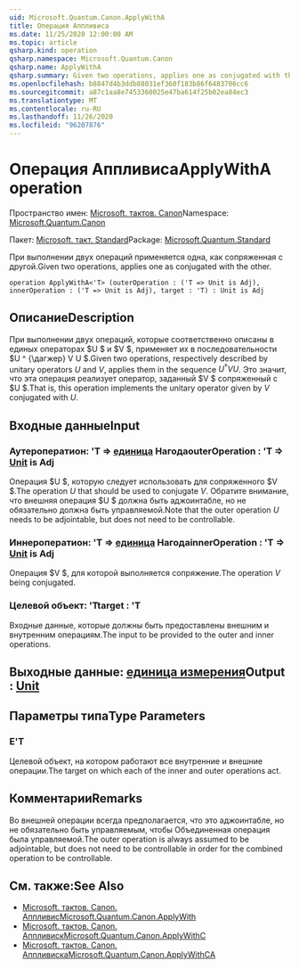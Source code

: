 ```yaml
---
uid: Microsoft.Quantum.Canon.ApplyWithA
title: Операция Аппливиса
ms.date: 11/25/2020 12:00:00 AM
ms.topic: article
qsharp.kind: operation
qsharp.namespace: Microsoft.Quantum.Canon
qsharp.name: ApplyWithA
qsharp.summary: Given two operations, applies one as conjugated with the other.
ms.openlocfilehash: b8847d4b3ddb88031ef360f183b86f6483706cc6
ms.sourcegitcommit: a87c1aa8e7453360025e47ba614f25b02ea84ec3
ms.translationtype: MT
ms.contentlocale: ru-RU
ms.lasthandoff: 11/26/2020
ms.locfileid: "96207876"
---
```

# <a name="applywitha-operation"></a><span data-ttu-id="4cd32-102">Операция Аппливиса</span><span class="sxs-lookup"><span data-stu-id="4cd32-102">ApplyWithA operation</span></span>

<span data-ttu-id="4cd32-103">Пространство имен: [Microsoft. тактов. Canon](xref:Microsoft.Quantum.Canon)</span><span class="sxs-lookup"><span data-stu-id="4cd32-103">Namespace: [Microsoft.Quantum.Canon](xref:Microsoft.Quantum.Canon)</span></span>

<span data-ttu-id="4cd32-104">Пакет: [Microsoft. такт. Standard](https://nuget.org/packages/Microsoft.Quantum.Standard)</span><span class="sxs-lookup"><span data-stu-id="4cd32-104">Package: [Microsoft.Quantum.Standard](https://nuget.org/packages/Microsoft.Quantum.Standard)</span></span>


<span data-ttu-id="4cd32-105">При выполнении двух операций применяется одна, как сопряженная с другой.</span><span class="sxs-lookup"><span data-stu-id="4cd32-105">Given two operations, applies one as conjugated with the other.</span></span>

```qsharp
operation ApplyWithA<'T> (outerOperation : ('T => Unit is Adj), innerOperation : ('T => Unit is Adj), target : 'T) : Unit is Adj
```


## <a name="description"></a><span data-ttu-id="4cd32-106">Описание</span><span class="sxs-lookup"><span data-stu-id="4cd32-106">Description</span></span>

<span data-ttu-id="4cd32-107">При выполнении двух операций, которые соответственно описаны в единых операторах $U $ и $V $, применяет их в последовательности $U ^ {\дагжер} V U $.</span><span class="sxs-lookup"><span data-stu-id="4cd32-107">Given two operations, respectively described by unitary operators $U$ and $V$, applies them in the sequence $U^{\dagger} V U$.</span></span> <span data-ttu-id="4cd32-108">Это значит, что эта операция реализует оператор, заданный $V $ сопряженный с $U $.</span><span class="sxs-lookup"><span data-stu-id="4cd32-108">That is, this operation implements the unitary operator given by $V$ conjugated with $U$.</span></span>

## <a name="input"></a><span data-ttu-id="4cd32-109">Входные данные</span><span class="sxs-lookup"><span data-stu-id="4cd32-109">Input</span></span>

### <a name="outeroperation--t--unit--is-adj"></a><span data-ttu-id="4cd32-110">Аутероператион: 'T => [единица](xref:microsoft.quantum.lang-ref.unit)  Нагода</span><span class="sxs-lookup"><span data-stu-id="4cd32-110">outerOperation : 'T => [Unit](xref:microsoft.quantum.lang-ref.unit)  is Adj</span></span>

<span data-ttu-id="4cd32-111">Операция $U $, которую следует использовать для сопряженного $V $.</span><span class="sxs-lookup"><span data-stu-id="4cd32-111">The operation $U$ that should be used to conjugate $V$.</span></span> <span data-ttu-id="4cd32-112">Обратите внимание, что внешняя операция $U $ должна быть аджоинтабле, но не обязательно должна быть управляемой.</span><span class="sxs-lookup"><span data-stu-id="4cd32-112">Note that the outer operation $U$ needs to be adjointable, but does not need to be controllable.</span></span>


### <a name="inneroperation--t--unit--is-adj"></a><span data-ttu-id="4cd32-113">Иннероператион: 'T => [единица](xref:microsoft.quantum.lang-ref.unit)  Нагода</span><span class="sxs-lookup"><span data-stu-id="4cd32-113">innerOperation : 'T => [Unit](xref:microsoft.quantum.lang-ref.unit)  is Adj</span></span>

<span data-ttu-id="4cd32-114">Операция $V $, для которой выполняется сопряжение.</span><span class="sxs-lookup"><span data-stu-id="4cd32-114">The operation $V$ being conjugated.</span></span>


### <a name="target--t"></a><span data-ttu-id="4cd32-115">Целевой объект: 'T</span><span class="sxs-lookup"><span data-stu-id="4cd32-115">target : 'T</span></span>

<span data-ttu-id="4cd32-116">Входные данные, которые должны быть предоставлены внешним и внутренним операциям.</span><span class="sxs-lookup"><span data-stu-id="4cd32-116">The input to be provided to the outer and inner operations.</span></span>



## <a name="output--unit"></a><span data-ttu-id="4cd32-117">Выходные данные: [единица измерения](xref:microsoft.quantum.lang-ref.unit)</span><span class="sxs-lookup"><span data-stu-id="4cd32-117">Output : [Unit](xref:microsoft.quantum.lang-ref.unit)</span></span>



## <a name="type-parameters"></a><span data-ttu-id="4cd32-118">Параметры типа</span><span class="sxs-lookup"><span data-stu-id="4cd32-118">Type Parameters</span></span>

### <a name="t"></a><span data-ttu-id="4cd32-119">Е</span><span class="sxs-lookup"><span data-stu-id="4cd32-119">'T</span></span>

<span data-ttu-id="4cd32-120">Целевой объект, на котором работают все внутренние и внешние операции.</span><span class="sxs-lookup"><span data-stu-id="4cd32-120">The target on which each of the inner and outer operations act.</span></span>

## <a name="remarks"></a><span data-ttu-id="4cd32-121">Комментарии</span><span class="sxs-lookup"><span data-stu-id="4cd32-121">Remarks</span></span>

<span data-ttu-id="4cd32-122">Во внешней операции всегда предполагается, что это аджоинтабле, но не обязательно быть управляемым, чтобы Объединенная операция была управляемой.</span><span class="sxs-lookup"><span data-stu-id="4cd32-122">The outer operation is always assumed to be adjointable, but does not need to be controllable in order for the combined operation to be controllable.</span></span>

## <a name="see-also"></a><span data-ttu-id="4cd32-123">См. также:</span><span class="sxs-lookup"><span data-stu-id="4cd32-123">See Also</span></span>

- [<span data-ttu-id="4cd32-124">Microsoft. тактов. Canon. Аппливис</span><span class="sxs-lookup"><span data-stu-id="4cd32-124">Microsoft.Quantum.Canon.ApplyWith</span></span>](xref:Microsoft.Quantum.Canon.ApplyWith)
- [<span data-ttu-id="4cd32-125">Microsoft. тактов. Canon. Аппливиск</span><span class="sxs-lookup"><span data-stu-id="4cd32-125">Microsoft.Quantum.Canon.ApplyWithC</span></span>](xref:Microsoft.Quantum.Canon.ApplyWithC)
- [<span data-ttu-id="4cd32-126">Microsoft. тактов. Canon. Аппливиска</span><span class="sxs-lookup"><span data-stu-id="4cd32-126">Microsoft.Quantum.Canon.ApplyWithCA</span></span>](xref:Microsoft.Quantum.Canon.ApplyWithCA)